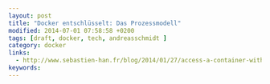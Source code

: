 ```yaml
---
layout: post
title: "Docker entschlüsselt: Das Prozessmodell"
modified: 2014-07-01 07:58:58 +0200
tags: [draft, docker, tech, andreasschmidt ]
category: docker
links:
  - http://www.sebastien-han.fr/blog/2014/01/27/access-a-container-without-ssh/
keywords:
---
```

